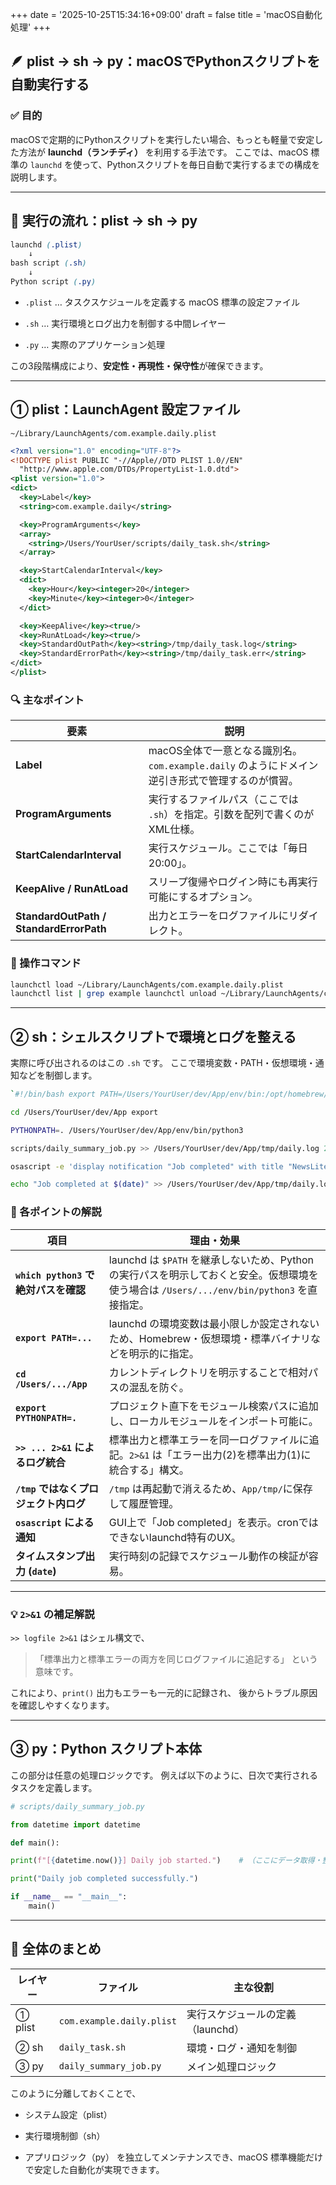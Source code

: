 +++
date = '2025-10-25T15:34:16+09:00'
draft = false
title = 'macOS自動化処理'
+++



## 🪶 plist → sh → py：macOSでPythonスクリプトを自動実行する

### ✅ 目的

macOSで定期的にPythonスクリプトを実行したい場合、もっとも軽量で安定した方法が **launchd（ランチディ）** を利用する手法です。
ここでは、macOS 標準の `launchd` を使って、Pythonスクリプトを毎日自動で実行するまでの構成を説明します。

---

## 🧩 実行の流れ：plist → sh → py


```scss
launchd (.plist)
    ↓
bash script (.sh)
    ↓
Python script (.py)
```


- `.plist` … タスクスケジュールを定義する macOS 標準の設定ファイル

- `.sh` … 実行環境とログ出力を制御する中間レイヤー

- `.py` … 実際のアプリケーション処理


この3段階構成により、**安定性・再現性・保守性**が確保できます。

---

## ① plist：LaunchAgent 設定ファイル

`~/Library/LaunchAgents/com.example.daily.plist`

```xml
<?xml version="1.0" encoding="UTF-8"?>
<!DOCTYPE plist PUBLIC "-//Apple//DTD PLIST 1.0//EN"
  "http://www.apple.com/DTDs/PropertyList-1.0.dtd">
<plist version="1.0">
<dict>
  <key>Label</key>
  <string>com.example.daily</string>

  <key>ProgramArguments</key>
  <array>
    <string>/Users/YourUser/scripts/daily_task.sh</string>
  </array>

  <key>StartCalendarInterval</key>
  <dict>
    <key>Hour</key><integer>20</integer>
    <key>Minute</key><integer>0</integer>
  </dict>

  <key>KeepAlive</key><true/>
  <key>RunAtLoad</key><true/>
  <key>StandardOutPath</key><string>/tmp/daily_task.log</string>
  <key>StandardErrorPath</key><string>/tmp/daily_task.err</string>
</dict>
</plist>


```

### 🔍 主なポイント

|要素|説明|
|---|---|
|**Label**|macOS全体で一意となる識別名。`com.example.daily` のようにドメイン逆引き形式で管理するのが慣習。|
|**ProgramArguments**|実行するファイルパス（ここでは `.sh`）を指定。引数を配列で書くのがXML仕様。|
|**StartCalendarInterval**|実行スケジュール。ここでは「毎日20:00」。|
|**KeepAlive / RunAtLoad**|スリープ復帰やログイン時にも再実行可能にするオプション。|
|**StandardOutPath / StandardErrorPath**|出力とエラーをログファイルにリダイレクト。|

### 🔧 操作コマンド

```bash
launchctl load ~/Library/LaunchAgents/com.example.daily.plist
launchctl list | grep example launchctl unload ~/Library/LaunchAgents/com.example.daily.plist
```



---

## ② sh：シェルスクリプトで環境とログを整える

実際に呼び出されるのはこの `.sh` です。
ここで環境変数・PATH・仮想環境・通知などを制御します。


```bash
`#!/bin/bash export PATH=/Users/YourUser/dev/App/env/bin:/opt/homebrew/bin:/usr/local/bin:/usr/bin:/bin:/usr/sbin:/sbin

cd /Users/YourUser/dev/App export

PYTHONPATH=. /Users/YourUser/dev/App/env/bin/python3

scripts/daily_summary_job.py >> /Users/YourUser/dev/App/tmp/daily.log 2>&1

osascript -e 'display notification "Job completed" with title "NewsLite"'

echo "Job completed at $(date)" >> /Users/YourUser/dev/App/tmp/daily.log echo "--"`

```

### 🧩 各ポイントの解説

|項目|理由・効果|
|---|---|
|**`which python3` で絶対パスを確認**|launchd は `$PATH` を継承しないため、Python の実行パスを明示しておくと安全。仮想環境を使う場合は `/Users/.../env/bin/python3` を直接指定。|
|**`export PATH=...`**|launchd の環境変数は最小限しか設定されないため、Homebrew・仮想環境・標準バイナリなどを明示的に指定。|
|**`cd /Users/.../App`**|カレントディレクトリを明示することで相対パスの混乱を防ぐ。|
|**`export PYTHONPATH=.`**|プロジェクト直下をモジュール検索パスに追加し、ローカルモジュールをインポート可能に。|
|**`>> ... 2>&1` によるログ統合**|標準出力と標準エラーを同一ログファイルに追記。`2>&1` は「エラー出力(2)を標準出力(1)に統合する」構文。|
|**`/tmp` ではなくプロジェクト内ログ**|`/tmp` は再起動で消えるため、`App/tmp/`に保存して履歴管理。|
|**`osascript` による通知**|GUI上で「Job completed」を表示。cronではできないlaunchd特有のUX。|
|**タイムスタンプ出力 (`date`)**|実行時刻の記録でスケジュール動作の検証が容易。|

---

### 💡 `2>&1` の補足解説

`>> logfile 2>&1` はシェル構文で、

> 「標準出力と標準エラーの両方を同じログファイルに追記する」
> という意味です。

これにより、`print()` 出力もエラーも一元的に記録され、
後からトラブル原因を確認しやすくなります。

---

## ③ py：Python スクリプト本体

この部分は任意の処理ロジックです。
例えば以下のように、日次で実行されるタスクを定義します。

```python
# scripts/daily_summary_job.py

from datetime import datetime

def main():

print(f"[{datetime.now()}] Daily job started.")    # （ここにデータ取得・整形・ファイル出力などの処理）

print("Daily job completed successfully.")

if __name__ == "__main__":
	main()

```




---

## 🧭 全体のまとめ

|レイヤー|ファイル|主な役割|
|---|---|---|
|① plist|`com.example.daily.plist`|実行スケジュールの定義（launchd）|
|② sh|`daily_task.sh`|環境・ログ・通知を制御|
|③ py|`daily_summary_job.py`|メイン処理ロジック|

このように分離しておくことで、

- システム設定（plist）

- 実行環境制御（sh）

- アプリロジック（py）
    を独立してメンテナンスでき、macOS 標準機能だけで安定した自動化が実現できます。
